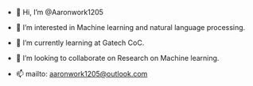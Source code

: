 - 👋 Hi, I’m @Aaronwork1205

- 👀 I’m interested in Machine learning and natural language processing.

- 🌱 I’m currently learning at Gatech CoC.

- 💞️ I’m looking to collaborate on Research on Machine learning.

- 📫 mailto: aaronwork1205@outlook.com

<!---
Aaronwork1205/Aaronwork1205 is a ✨ special ✨ repository because its `README.md` (this file) appears on your GitHub profile.
You can click the Preview link to take a look at your changes.
--->
